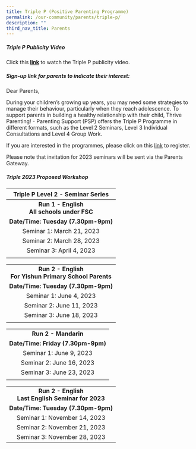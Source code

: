 ```yaml
---
title: Triple P (Positive Parenting Programme)
permalink: /our-community/parents/triple-p/
description: ""
third_nav_title: Parents
---
```







##### **Triple P Publicity Video**

Click this **<a href="https://drive.google.com/file/d/1V2QPyqWz_czTYY3YUK4DyXp3lKi0tPSJ/view" target="_blank">link</a>** to watch the Triple P publicity video.  

##### **Sign-up link for parents to indicate their interest:**
Dear Parents,

During your children’s growing up years, you may need some strategies to manage their behaviour, particularly when they reach adolescence. To support parents in building a healthy relationship with their child, Thrive Parenting! - Parenting Support (PSP) offers the Triple P Programme in different formats, such as the Level 2 Seminars, Level 3 Individual Consultations and Level 4 Group Work. 


If you are interested in the programmes, please click on this [link](https://tinyurl.com/thrivepspregistration) to register. 

Please note that invitation for 2023 seminars will be sent via the Parents Gateway.

##### **Triple 2023 Proposed Workshop**

| Triple P Level 2 - Seminar Series |
|:---------------------------------:|
| **Run 1 - English<br>All schools under FSC** |
| **Date/Time: Tuesday (7.30pm-9pm)**   |
| Seminar 1: March 21, 2023 |
| Seminar 2: March 28, 2023 |
| Seminar 3: April 4, 2023 |
| |

| |
|:---------------------------------:|
| **Run 2 - English<br>For Yishun Primary School Parents** |
| **Date/Time: Tuesday (7.30pm-9pm)** |
| Seminar 1: June 4, 2023 |
| Seminar 2: June 11, 2023 |
| Seminar 3: June 18, 2023 |
| |

| |
|:---------------------------------:|
| **Run 2 - Mandarin** |
| **Date/Time: Friday (7.30pm-9pm)** |
| Seminar 1: June 9, 2023 |
| Seminar 2: June 16, 2023 |
| Seminar 3: June 23, 2023 |
| |

| |
|:---------------------------------:|
| **Run 2 - English<br>Last English Seminar for 2023** |
| **Date/Time: Tuesday (7.30pm-9pm)** |
| Seminar 1: November 14, 2023 |
| Seminar 2: November 21, 2023 |
| Seminar 3: November 28, 2023 |